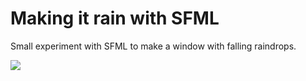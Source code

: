 # Making it rain with SFML 

Small experiment with SFML to make a window with falling raindrops.

![](https://cl.ly/1796fed3a544)
